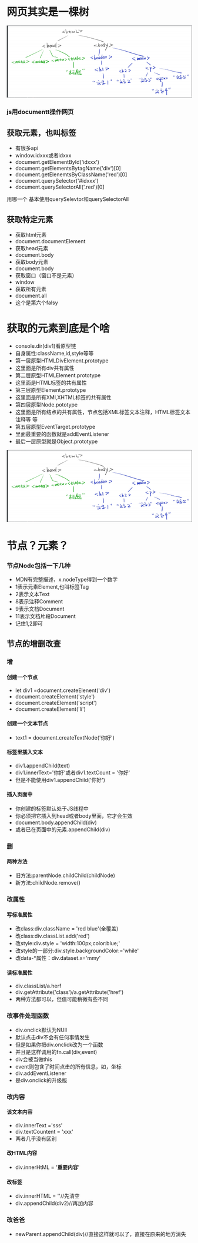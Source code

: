 # 网页其实是一棵树

![](https://github.com/lnn520/picture-blog/blob/main/dom%20(3).png)

### js用documentt操作网页

## 获取元素，也叫标签

* 有很多api
* window.idxxx或者idxxx
* document.getElementById('idxxx')
* document.getElementsBytagName('div')[0]
* document.getElenemtsByClassName('red')[0]
* document.querySelector('#idxxx')
* document.querySelectorAll('.red')[0]

用哪一个
基本使用querySelevtor和querySelectorAll

## 获取特定元素
* 获取html元素
* document.documentElement
* 获取head元素
* document.body
* 获取body元素
* document.body
* 获取窗口（窗口不是元素）
* window
* 获取所有元素
* document.all
* 这个是第六个falsy


# 获取的元素到底是个啥
* console.dir(div1)看原型链
* 自身属性:className,id,style等等
* 第一层原型HTMLDivElement.prototype
* 这里面是所有div共有属性
* 第二层原型HTMLElement.prototype
* 这里面是HTML标签的共有属性
* 第三层原型Element.prototype
* 这里面是所有XMl,XHTML标签的共有属性
* 第四层原型Node.pototype
* 这里面是所有结点的共有属性，节点包括XML标签文本注释，HTML标签文本注释等
等
* 第五层原型EventTarget.prototype
* 里面最重要的函数就是addEventListener
* 最后一层原型就是Object.prototype

![](https://github.com/lnn520/picture-blog/blob/main/dom%20(3).png)

# 节点？元素？
### 节点Node包括一下几种
* MDN有完整描述，x.nodeType得到一个数字
* 1表示元素Element,也叫标签Tag
* 2表示文本Text
* 8表示注释Comment
* 9表示文档Document
* 11表示文档片段Document
* 记住1,2即可

## 节点的增删改查
### 增
#### 创建一个节点
* let div1 =document.createElenent('div')
* document.createElement('style')
* document.createElement('script')
* document.createElement('li')
#### 创建一个文本节点
* text1 = document.createTextNode('你好')
#### 标签里插入文本
* div1.appendChild(text)
* div1.innerText='你好'或者div1.textCount = '你好'
* 但是不能使用div1.appendChild('你好')
#### 插入页面中
* 你创建的标签默认处于JS线程中
* 你必须把它插入到head或者body里面，它才会生效
* document.body.appendChild(div)
* 或者已在页面中的元素.appendChild(div)
### 删
#### 两种方法
* 旧方法:parentNode.childChild(childNode)
* 新方法:childNode.remove()
### 改属性
#### 写标准属性
* 改class:div.className = 'red blue'(全覆盖)
* 改class:div.classList.add('red')
* 改style:div.style = 'width:100px;color:blue;'
* 改style的一部分:div.style.backgroundColor:='while'
* 改data-*属性：div.dataset.x='mmy'
#### 读标准属性
* div.classList/a.herf
* div.getAttribute('class')/a.getAttribute('href')
* 两种方法都可以，但值可能稍微有些不同
### 改事件处理函数
* div.onclick默认为NUll
* 默认点击div不会有任何事情发生
* 但是如果你把div.onclick改为一个函数
* 并且是这样调用的fn.call(div,event)
* div会被当做this
* event则包含了时间点击的所有信息，如，坐标
* div.addEventListener
* 是div.onclick的升级版
### 改内容
#### 该文本内容
* div.innerText ='sss'
* div.textCountent = 'xxx'
* 两者几乎没有区别
#### 改HTML内容
* div.innerHtML = '<strong>重要内容</strong>'
#### 改标签
* div.innerHTML = ''//先清空
* div.appendChild(div2)//再加内容
### 改爸爸
* newParent.appendChild(div)//直接这样就可以了，直接在原来的地方消失
